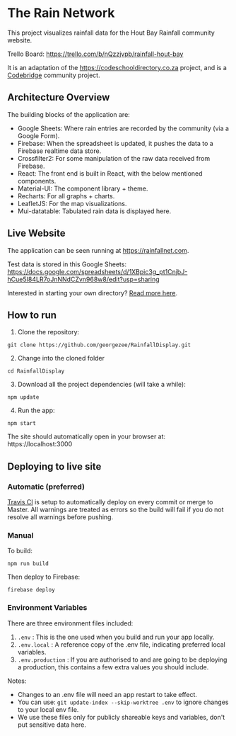 # The Rain Network

This project visualizes rainfall data for the Hout Bay Rainfall community website.

Trello Board: https://trello.com/b/nQzzjvpb/rainfall-hout-bay

It is an adaptation of the https://codeschooldirectory.co.za project, and is a [Codebridge](https://codebridge.org.za/) community project.

## Architecture Overview

The building blocks of the application are:
- Google Sheets: Where rain entries are recorded by the community (via a Google Form).
- Firebase: When the spreadsheet is updated, it pushes the data to a Firebase realtime data store.
- Crossfilter2: For some manipulation of the raw data received from Firebase.
- React: The front end is built in React, with the below mentioned components.
- Material-UI: The component library + theme.
- Recharts: For all graphs + charts.
- LeafletJS: For the map visualizations.
- Mui-datatable: Tabulated rain data is displayed here.

## Live Website

The application can be seen running at https://rainfallnet.com.

Test data is stored in this Google Sheets: https://docs.google.com/spreadsheets/d/1XBpic3g_pt1CnjbJ-hCue5I84LR7oJnNNdCZvn968w8/edit?usp=sharing

Interested in starting your own directory? [Read more here](create-your-own-directory.md).

## How to run

1. Clone the repository:
```
git clone https://github.com/georgezee/RainfallDisplay.git
```
2. Change into the cloned folder
```
cd RainfallDisplay
```
3. Download all the project dependencies (will take a while):
```
npm update
```
4. Run the app:
```
npm start
```
The site should automatically open in your browser at: https://localhost:3000

## Deploying to live site

### Automatic (preferred)
[Travis CI](https://travis-ci.org/) is setup to automatically deploy on every commit or merge to Master. All warnings are treated as errors so the build will fail if you do not resolve all warnings before pushing.

### Manual

To build:

```
npm run build
```
Then deploy to Firebase:
```
firebase deploy
```
### Environment Variables
There are three environment files included:
1. `.env` :  This is the one used when you build and run your app locally.
2. `.env.local` :  A reference copy of the .env file, indicating preferred local variables.
3. `.env.production` : If you are authorised to and are going to be deploying a production, this contains a few extra values you should include.

Notes:
- Changes to an .env file will need an app restart to take effect.
- You can use: `git update-index --skip-worktree .env` to ignore changes to your local env file.
- We use these files only for publicly shareable keys and variables, don't put sensitive data here.
